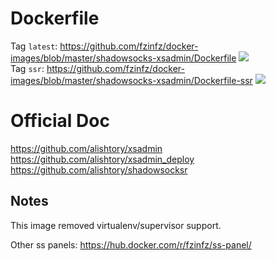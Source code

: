 # Dockerfile
Tag `latest`: https://github.com/fzinfz/docker-images/blob/master/shadowsocks-xsadmin/Dockerfile  [![](https://images.microbadger.com/badges/image/fzinfz/shadowsocks-xsadmin.svg)](https://microbadger.com/images/fzinfz/shadowsocks-xsadmin "Get your own image badge on microbadger.com")  
Tag `ssr`: https://github.com/fzinfz/docker-images/blob/master/shadowsocks-xsadmin/Dockerfile-ssr  [![](https://images.microbadger.com/badges/image/fzinfz/shadowsocks-xsadmin:ssr.svg)](https://microbadger.com/images/fzinfz/shadowsocks-xsadmin:ssr "Get your own image badge on microbadger.com")

# Official Doc
https://github.com/alishtory/xsadmin  
https://github.com/alishtory/xsadmin_deploy
https://github.com/alishtory/shadowsocksr

## Notes
This image removed virtualenv/supervisor support.

Other ss panels: https://hub.docker.com/r/fzinfz/ss-panel/
